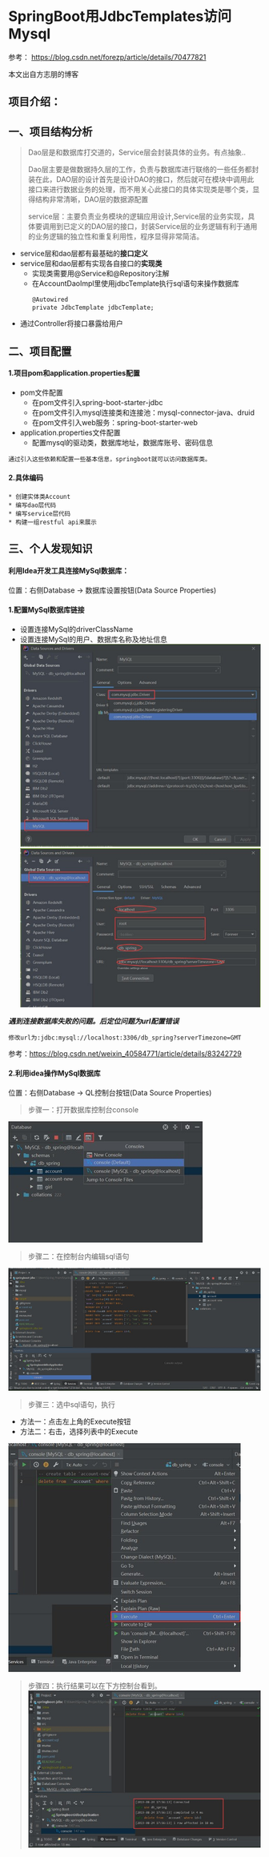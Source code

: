# SpringBoot用JdbcTemplates访问Mysql

参考：
https://blog.csdn.net/forezp/article/details/70477821

本文出自方志朋的博客

## 项目介绍：

一、项目结构分析
---

> Dao层是和数据库打交道的，Service层会封装具体的业务。有点抽象..
>
> Dao层主要是做数据持久层的工作，负责与数据库进行联络的一些任务都封装在此，DAO层的设计首先是设计DAO的接口，然后就可在模块中调用此接口来进行数据业务的处理，而不用关心此接口的具体实现类是哪个类，显得结构非常清晰，DAO层的数据源配置
>
> service层：主要负责业务模块的逻辑应用设计,Service层的业务实现，具体要调用到已定义的DAO层的接口，封装Service层的业务逻辑有利于通用的业务逻辑的独立性和重复利用性，程序显得非常简洁。  

* service层和dao层都有最基础的**接口定义**
* service层和dao层都有实现各自接口的**实现类**
    * 实现类需要用@Service和@Repository注解
    * 在AccountDaoImpl里使用jdbcTemplate执行sql语句来操作数据库
        ```
        @Autowired
        private JdbcTemplate jdbcTemplate;
        ```
* 通过Controller将接口暴露给用户

二、项目配置
---

#### 1.项目pom和application.properties配置
* pom文件配置
    * 在pom文件引入spring-boot-starter-jdbc
    * 在pom文件引入mysql连接类和连接池：mysql-connector-java、druid
    * 在pom文件引入web服务：spring-boot-starter-web
* application.properties文件配置
    * 配置mysql的驱动类，数据库地址，数据库账号、密码信息
```
通过引入这些依赖和配置一些基本信息，springboot就可以访问数据库类。
```

#### 2.具体编码
    * 创建实体类Account 
    * 编写dao层代码
    * 编写service层代码
    * 构建一组restful api来展示
    
三、个人发现知识
---

#### 利用Idea开发工具连接MySql数据库：

位置：右侧Database -> 数据库设置按钮(Data Source Properties)

#### 1.配置MySql数据库链接

* 设置连接MySql的driverClassName
* 设置连接MySql的用户、数据库名称及地址信息
![mysql_setting.png](mysql/mysql_setting.jpg)
![add_mysql_connect.png](mysql/add_mysql_connect.jpg)

___遇到连接数据库失败的问题。后定位问题为url配置错误___

`修改url为:jdbc:mysql://localhost:3306/db_spring?serverTimezone=GMT`

参考：https://blog.csdn.net/weixin_40584771/article/details/83242729

#### 2.利用idea操作MySql数据库

位置：右侧Database -> QL控制台按钮(Data Source Properties)

>步骤一：打开数据库控制台console

![sql_step1.jpg](mysql/sql_step1.jpg)

>步骤二：在控制台内编辑sql语句

![sql_step2.jpg](mysql/sql_step2.jpg)

>步骤三：选中sql语句，执行
* 方法一：点击左上角的Execute按钮
* 方法二：右击，选择列表中的Execute

![sql_step3.jpg](mysql/sql_step3.jpg)

> 步骤四：执行结果可以在下方控制台看到。
![sql_step4.jpg](mysql/sql_step4.jpg)

 

